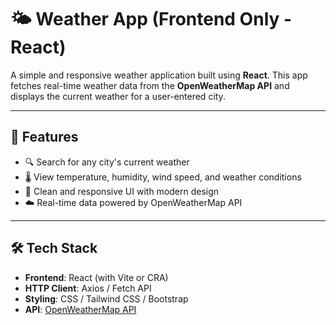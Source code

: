 # 🌤️ Weather App (Frontend Only - React)

A simple and responsive weather application built using **React**. This app fetches real-time weather data from the **OpenWeatherMap API** and displays the current weather for a user-entered city.

---

## 🚀 Features

- 🔍 Search for any city's current weather
- 🌡️ View temperature, humidity, wind speed, and weather conditions
- 💠 Clean and responsive UI with modern design
- ☁️ Real-time data powered by OpenWeatherMap API

---

## 🛠️ Tech Stack

- **Frontend**: React (with Vite or CRA)
- **HTTP Client**: Axios / Fetch API
- **Styling**: CSS / Tailwind CSS / Bootstrap
- **API**: [OpenWeatherMap API](https://openweathermap.org/api)
